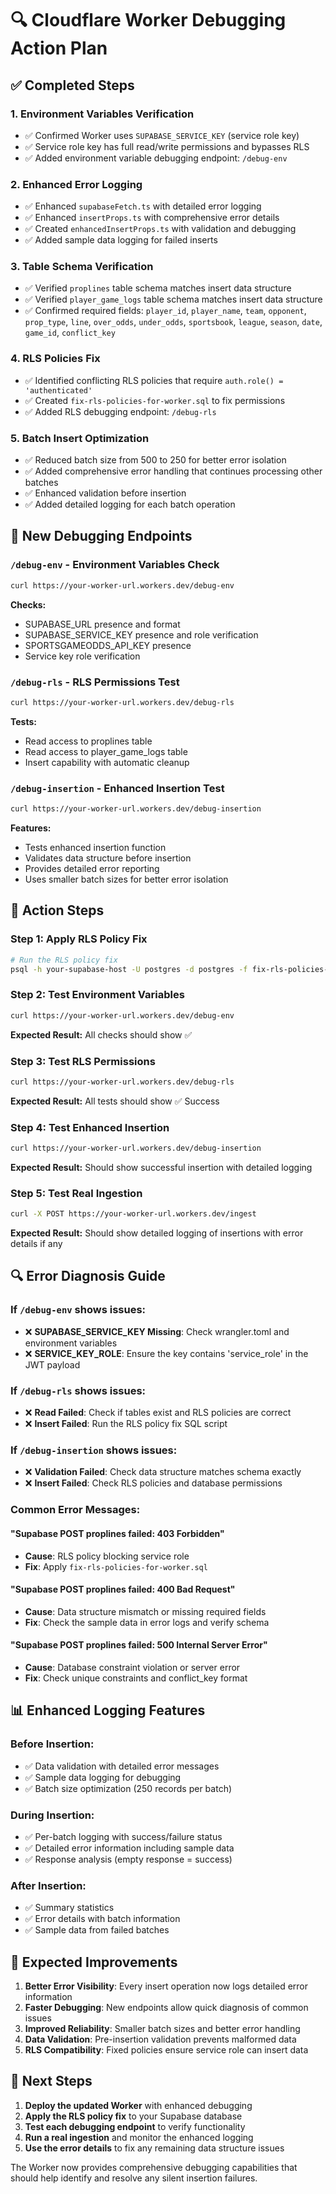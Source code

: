 # 🔍 Cloudflare Worker Debugging Action Plan

## ✅ Completed Steps

### 1. **Environment Variables Verification**
- ✅ Confirmed Worker uses `SUPABASE_SERVICE_KEY` (service role key)
- ✅ Service role key has full read/write permissions and bypasses RLS
- ✅ Added environment variable debugging endpoint: `/debug-env`

### 2. **Enhanced Error Logging**
- ✅ Enhanced `supabaseFetch.ts` with detailed error logging
- ✅ Enhanced `insertProps.ts` with comprehensive error details
- ✅ Created `enhancedInsertProps.ts` with validation and debugging
- ✅ Added sample data logging for failed inserts

### 3. **Table Schema Verification**
- ✅ Verified `proplines` table schema matches insert data structure
- ✅ Verified `player_game_logs` table schema matches insert data structure
- ✅ Confirmed required fields: `player_id`, `player_name`, `team`, `opponent`, `prop_type`, `line`, `over_odds`, `under_odds`, `sportsbook`, `league`, `season`, `date`, `game_id`, `conflict_key`

### 4. **RLS Policies Fix**
- ✅ Identified conflicting RLS policies that require `auth.role() = 'authenticated'`
- ✅ Created `fix-rls-policies-for-worker.sql` to fix permissions
- ✅ Added RLS debugging endpoint: `/debug-rls`

### 5. **Batch Insert Optimization**
- ✅ Reduced batch size from 500 to 250 for better error isolation
- ✅ Added comprehensive error handling that continues processing other batches
- ✅ Enhanced validation before insertion
- ✅ Added detailed logging for each batch operation

## 🚀 New Debugging Endpoints

### `/debug-env` - Environment Variables Check
```bash
curl https://your-worker-url.workers.dev/debug-env
```
**Checks:**
- SUPABASE_URL presence and format
- SUPABASE_SERVICE_KEY presence and role verification
- SPORTSGAMEODDS_API_KEY presence
- Service key role verification

### `/debug-rls` - RLS Permissions Test
```bash
curl https://your-worker-url.workers.dev/debug-rls
```
**Tests:**
- Read access to proplines table
- Read access to player_game_logs table
- Insert capability with automatic cleanup

### `/debug-insertion` - Enhanced Insertion Test
```bash
curl https://your-worker-url.workers.dev/debug-insertion
```
**Features:**
- Tests enhanced insertion function
- Validates data structure before insertion
- Provides detailed error reporting
- Uses smaller batch sizes for better error isolation

## 🔧 Action Steps

### Step 1: Apply RLS Policy Fix
```bash
# Run the RLS policy fix
psql -h your-supabase-host -U postgres -d postgres -f fix-rls-policies-for-worker.sql
```

### Step 2: Test Environment Variables
```bash
curl https://your-worker-url.workers.dev/debug-env
```
**Expected Result:** All checks should show ✅

### Step 3: Test RLS Permissions
```bash
curl https://your-worker-url.workers.dev/debug-rls
```
**Expected Result:** All tests should show ✅ Success

### Step 4: Test Enhanced Insertion
```bash
curl https://your-worker-url.workers.dev/debug-insertion
```
**Expected Result:** Should show successful insertion with detailed logging

### Step 5: Test Real Ingestion
```bash
curl -X POST https://your-worker-url.workers.dev/ingest
```
**Expected Result:** Should show detailed logging of insertions with error details if any

## 🔍 Error Diagnosis Guide

### If `/debug-env` shows issues:
- ❌ **SUPABASE_SERVICE_KEY Missing**: Check wrangler.toml and environment variables
- ❌ **SERVICE_KEY_ROLE**: Ensure the key contains 'service_role' in the JWT payload

### If `/debug-rls` shows issues:
- ❌ **Read Failed**: Check if tables exist and RLS policies are correct
- ❌ **Insert Failed**: Run the RLS policy fix SQL script

### If `/debug-insertion` shows issues:
- ❌ **Validation Failed**: Check data structure matches schema exactly
- ❌ **Insert Failed**: Check RLS policies and database permissions

### Common Error Messages:

#### "Supabase POST proplines failed: 403 Forbidden"
- **Cause**: RLS policy blocking service role
- **Fix**: Apply `fix-rls-policies-for-worker.sql`

#### "Supabase POST proplines failed: 400 Bad Request"
- **Cause**: Data structure mismatch or missing required fields
- **Fix**: Check the sample data in error logs and verify schema

#### "Supabase POST proplines failed: 500 Internal Server Error"
- **Cause**: Database constraint violation or server error
- **Fix**: Check unique constraints and conflict_key format

## 📊 Enhanced Logging Features

### Before Insertion:
- ✅ Data validation with detailed error messages
- ✅ Sample data logging for debugging
- ✅ Batch size optimization (250 records per batch)

### During Insertion:
- ✅ Per-batch logging with success/failure status
- ✅ Detailed error information including sample data
- ✅ Response analysis (empty response = success)

### After Insertion:
- ✅ Summary statistics
- ✅ Error details with batch information
- ✅ Sample data from failed batches

## 🎯 Expected Improvements

1. **Better Error Visibility**: Every insert operation now logs detailed error information
2. **Faster Debugging**: New endpoints allow quick diagnosis of common issues
3. **Improved Reliability**: Smaller batch sizes and better error handling
4. **Data Validation**: Pre-insertion validation prevents malformed data
5. **RLS Compatibility**: Fixed policies ensure service role can insert data

## 🔄 Next Steps

1. **Deploy the updated Worker** with enhanced debugging
2. **Apply the RLS policy fix** to your Supabase database
3. **Test each debugging endpoint** to verify functionality
4. **Run a real ingestion** and monitor the enhanced logging
5. **Use the error details** to fix any remaining data structure issues

The Worker now provides comprehensive debugging capabilities that should help identify and resolve any silent insertion failures.
